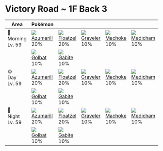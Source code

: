 # Victory Road ~ 1F Back 3

Area                   | Pokémon                        | &nbsp;                        | &nbsp;                        | &nbsp;                       | &nbsp;                        | &nbsp;
---                    | ---                            | ---                           | ---                           | ---                          | ---                           | ---
🌅<br>Morning<br>Lv. 59 | ![][184]<br>[Azumarill]<br>20% | ![][419]<br>[Floatzel]<br>20% | ![][075]<br>[Graveler]<br>10% | ![][067]<br>[Machoke]<br>10% | ![][308]<br>[Medicham]<br>10% | ![][208]<br>[Steelix]<br>10%
&nbsp;                 | ![][042]<br>[Golbat]<br>10%    | ![][444]<br>[Gabite]<br>10%   | &nbsp;                        | &nbsp;                       | &nbsp;                        | &nbsp;
🌞<br>Day<br>Lv. 59     | ![][184]<br>[Azumarill]<br>20% | ![][419]<br>[Floatzel]<br>20% | ![][075]<br>[Graveler]<br>10% | ![][067]<br>[Machoke]<br>10% | ![][308]<br>[Medicham]<br>10% | ![][208]<br>[Steelix]<br>10%
&nbsp;                 | ![][042]<br>[Golbat]<br>10%    | ![][444]<br>[Gabite]<br>10%   | &nbsp;                        | &nbsp;                       | &nbsp;                        | &nbsp;
🌙<br>Night<br>Lv. 59   | ![][184]<br>[Azumarill]<br>20% | ![][419]<br>[Floatzel]<br>20% | ![][075]<br>[Graveler]<br>10% | ![][067]<br>[Machoke]<br>10% | ![][308]<br>[Medicham]<br>10% | ![][208]<br>[Steelix]<br>10%
&nbsp;                 | ![][042]<br>[Golbat]<br>10%    | ![][444]<br>[Gabite]<br>10%   | &nbsp;                        | &nbsp;                       | &nbsp;                        | &nbsp;

[Golbat]: ../../pokemon_changes/042/
[Machoke]: ../../pokemon_changes/067/
[Graveler]: ../../pokemon_changes/075/
[Azumarill]: ../../pokemon_changes/184/
[Steelix]: ../../pokemon_changes/208/
[Medicham]: ../../pokemon_changes/308/
[Floatzel]: ../../pokemon_changes/419/
[Gabite]: ../../pokemon_changes/444/
[042]: ../img/pokemon/042.png
[067]: ../img/pokemon/067.png
[075]: ../img/pokemon/075.png
[184]: ../img/pokemon/184.png
[208]: ../img/pokemon/208.png
[308]: ../img/pokemon/308.png
[419]: ../img/pokemon/419.png
[444]: ../img/pokemon/444.png
